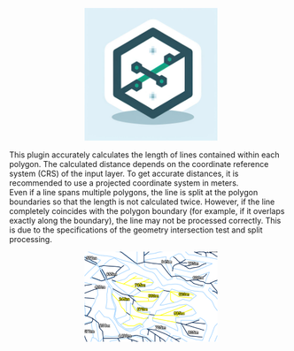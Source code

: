 <p align="center">
  <img src="icon.jpeg" alt="Plugin Icon" width="240"/>
</p>
<p>This plugin accurately calculates the length of lines contained within each polygon. The calculated distance depends on the coordinate reference system (CRS) of the input layer. To get accurate distances, it is recommended to use a projected coordinate system in meters.<br>Even if a line spans multiple polygons, the line is split at the polygon boundaries so that the length is not calculated twice. However, if the line completely coincides with the polygon boundary (for example, if it overlaps exactly along the boundary), the line may not be processed correctly. This is due to the specifications of the geometry intersection test and split processing.</p>
<p align="center">
  <img src="preview.png" alt="Plugin Preview" width="240"/>
</p>
